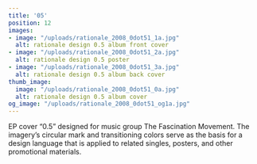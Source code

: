 ```yaml
---
title: '05'
position: 12
images:
- image: "/uploads/rationale_2008_0dot51_1a.jpg"
  alt: rationale design 0.5 album front cover
- image: "/uploads/rationale_2008_0dot51_2a.jpg"
  alt: rationale design 0.5 poster
- image: "/uploads/rationale_2008_0dot51_3a.jpg"
  alt: rationale design 0.5 album back cover
thumb_image:
  image: "/uploads/rationale_2008_0dot51_0a.jpg"
  alt: rationale design 0.5 album cover
og_image: "/uploads/rationale_2008_0dot51_og1a.jpg"
---
```


EP cover “0.5” designed for music group The Fascination Movement. The imagery’s circular mark and transitioning colors serve as the basis for a design language that is applied to related singles, posters, and other promotional materials.